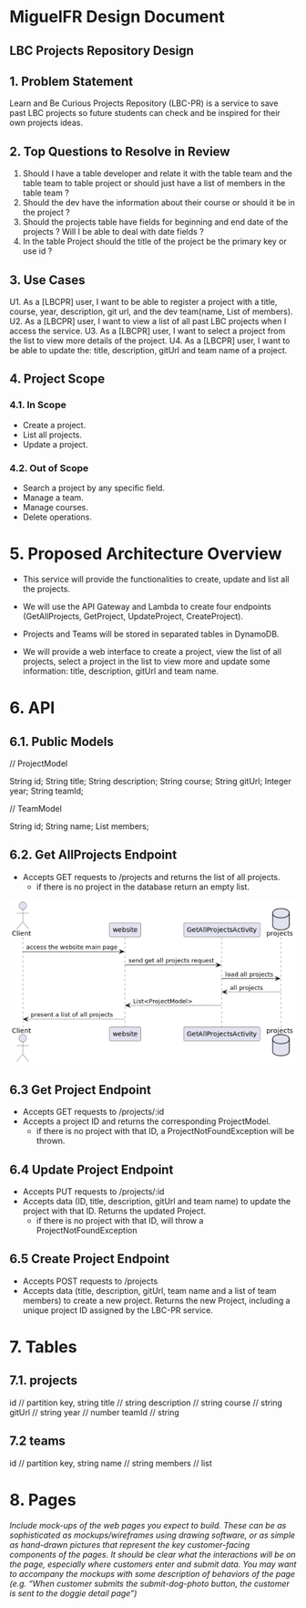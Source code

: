 # MiguelFR Design Document

## LBC Projects Repository Design

## 1. Problem Statement

Learn and Be Curious Projects Repository (LBC-PR) is a service to save past LBC projects so future students
can check and be inspired for their own projects ideas. 


## 2. Top Questions to Resolve in Review

1. Should I have a table developer and relate it with the table team and the table team to table project or should just
have a list of members in the table team ?  
2. Should the dev have the information about their course or should it be in the project ?  
3. Should the projects table have fields for beginning and end date of the projects ? Will I be able to deal with date fields ?
4. In the table Project should the title of the project be the primary key or use id ?

## 3. Use Cases

U1. As a [LBCPR] user, I want to be able to register a project with a title, course, year, description, git url,
and the dev team(name, List of members).
U2. As a [LBCPR] user, I want to view a list of all past LBC projects when I access the service.
U3. As a [LBCPR] user, I want to select a project from the list to view more details of the project.
U4. As a [LBCPR] user, I want to be able to update the: title, description, gitUrl and team name of a project.


## 4. Project Scope

### 4.1. In Scope

* Create a project.
* List all projects.
* Update a project.

### 4.2. Out of Scope

* Search a project by any specific field.
* Manage a team.
* Manage courses.
* Delete operations.

# 5. Proposed Architecture Overview

* This service will provide the functionalities to create, update and list all the projects.

* We will use the API Gateway and Lambda to create four endpoints (GetAllProjects, GetProject, UpdateProject, CreateProject).

* Projects and Teams will be stored in separated tables in DynamoDB.

* We will provide a web interface to create a project, view the list of all
projects, select a project in the list to view more and update some information: title, description, gitUrl and team name. 

# 6. API

## 6.1. Public Models

// ProjectModel

String id;
String title;
String description;
String course;
String gitUrl;
Integer year;
String teamId;

// TeamModel

String id;
String name;
List<String> members;


## 6.2. Get AllProjects Endpoint

* Accepts GET requests to /projects and returns the list of all projects.
    * if there is no project in the database return an empty list.
    
![](images/getAllProjectsSD.png)

## 6.3 Get Project Endpoint

* Accepts GET requests to /projects/:id
* Accepts a project ID and returns the corresponding ProjectModel.
    * if there is no project with that ID, a ProjectNotFoundException will be thrown.
  
## 6.4 Update Project Endpoint

* Accepts PUT requests to /projects/:id
* Accepts data (ID, title, description, gitUrl and team name) to update the project with that ID. 
Returns the updated Project.
    * if there is no project with that ID, will throw a ProjectNotFoundException

## 6.5 Create Project Endpoint

* Accepts POST requests to /projects
* Accepts data (title, description, gitUrl, team name and a list of team members) to create a new project.
  Returns the new Project, including a unique project ID assigned by the LBC-PR service.

# 7. Tables

## 7.1. projects
id          // partition key, string
title       // string
description // string
course      // string
gitUrl      // string
year        // number
teamId      // string

## 7.2 teams
id      // partition key, string
name    // string
members // list

# 8. Pages

*Include mock-ups of the web pages you expect to build. These can be as
sophisticated as mockups/wireframes using drawing software, or as simple as
hand-drawn pictures that represent the key customer-facing components of the
pages. It should be clear what the interactions will be on the page, especially
where customers enter and submit data. You may want to accompany the mockups
with some description of behaviors of the page (e.g. “When customer submits the
submit-dog-photo button, the customer is sent to the doggie detail page”)*
